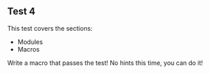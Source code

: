 ## Test 4

This test covers the sections:
* Modules
* Macros

Write a macro that passes the test! No hints this time, you can do it!
